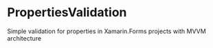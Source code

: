 # PropertiesValidation
Simple validation for properties in Xamarin.Forms projects with MVVM architecture
